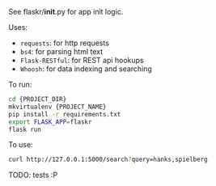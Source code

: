 See flaskr/__init__.py for app init logic.

Uses:
- `requests`: for http requests
- `bs4`: for parsing html text
- `Flask-RESTful`: for REST api hookups
- `Whoosh`: for data indexing and searching

To run:

```bash
cd {PROJECT_DIR}
mkvirtualenv {PROJECT_NAME}
pip install -r requirements.txt
export FLASK_APP=flaskr
flask run
```

To use:
```bash
curl http://127.0.0.1:5000/search?query=hanks,spielberg
```

TODO: tests :P